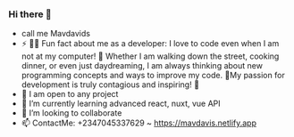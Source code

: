### Hi there 👋
- call me Mavdavids
- ⚡ 👨‍💻 Fun fact about me as a developer: I love to code even when I am  not at my computer! 🤖 Whether I am walking down the street, cooking dinner, or even just daydreaming, I am always thinking about new programming concepts and ways to improve my code. 🧠My passion for development is truly contagious and inspiring! 🚀
- 🔭 I am open to any  project
- 🌱 I’m currently learning advanced react, nuxt, vue API
- 👯 I’m looking to collaborate
- 📫 ContactMe: +2347045337629 ~ https://mavdavis.netlify.app

